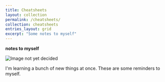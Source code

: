```yaml
---
title: Cheatsheets
layout: collection
permalink: /cheatsheets/
collection: cheatsheets
entries_layout: grid
excerpt: "Some notes to myself"
---
```


**notes to myself**

![Image not yet decided][dan-image]

I'm learning a bunch of new things at once. These are some reminders to myself.

[dan-image]: none